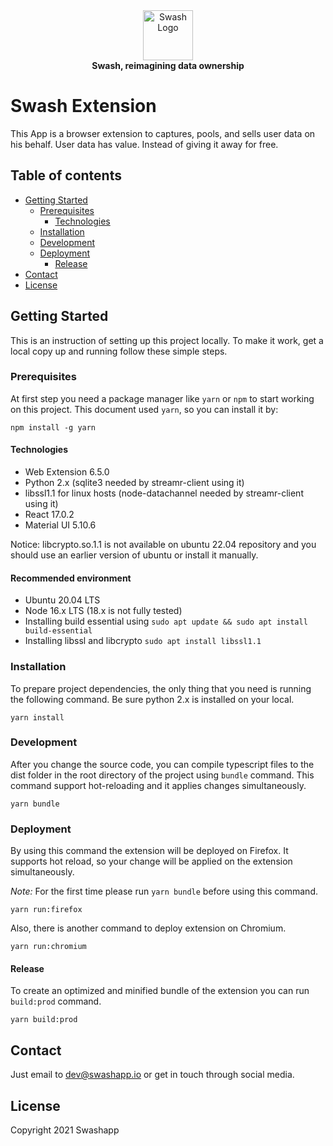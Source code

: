 <div align="center">
    <a href="https://swashapp.io/" target="blank">
        <img src="https://swashapp.io/static/images/logo/swash/s-logo.svg" width="80" alt="Swash Logo" />
    </a>
</div>
<div align="center">
    <b>Swash, reimagining data ownership</b>
</div>

# Swash Extension

This App is a browser extension to captures, pools, and sells user data on his behalf. User data has value. Instead of giving it away for free.

## Table of contents

- [Getting Started](#getting-started)
  - [Prerequisites](#prerequisites)
    - [Technologies](#technologies)
  - [Installation](#installation)
  - [Development](#development)
  - [Deployment](#deployment)
    - [Release](#release)
- [Contact](#contact)
- [License](#license)

## Getting Started

This is an instruction of setting up this project locally. To make it work, get a local copy up and running follow these simple steps.

### Prerequisites

At first step you need a package manager like `yarn` or `npm` to start working on this project. This document used `yarn`, so you can install it by:

```
npm install -g yarn
```

#### Technologies

- Web Extension 6.5.0
- Python 2.x (sqlite3 needed by streamr-client using it)
- libssl1.1 for linux hosts (node-datachannel needed by streamr-client using it)
- React 17.0.2
- Material UI 5.10.6

Notice: libcrypto.so.1.1 is not available on ubuntu 22.04 repository and you should use an earlier version of ubuntu or install it manually.

#### Recommended environment

- Ubuntu 20.04 LTS
- Node 16.x LTS (18.x is not fully tested)
- Installing build essential using ```sudo apt update && sudo apt install build-essential```
- Installing libssl and libcrypto ```sudo apt install libssl1.1```

### Installation

To prepare project dependencies, the only thing that you need is running the following command. Be sure python 2.x is installed on your local.

```
yarn install
```

### Development

After you change the source code, you can compile typescript files to the dist folder in the root directory of the project using `bundle` command. This command support hot-reloading and it applies changes simultaneously.

```
yarn bundle
```

### Deployment

By using this command the extension will be deployed on Firefox. It supports hot reload, so your change will be applied on the extension simultaneously.

_Note:_ For the first time please run `yarn bundle` before using this command.

```
yarn run:firefox
```

Also, there is another command to deploy extension on Chromium.

```
yarn run:chromium
```

#### Release

To create an optimized and minified bundle of the extension you can run `build:prod` command.

```
yarn build:prod
```

## Contact

Just email to dev@swashapp.io or get in touch through social media.

## License

Copyright 2021 Swashapp
